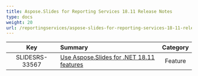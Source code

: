 ```yaml
---
title: Aspose.Slides for Reporting Services 18.11 Release Notes
type: docs
weight: 20
url: /reportingservices/aspose-slides-for-reporting-services-18-11-release-notes/
---
```


|**Key** |**Summary** |**Category** |
| :-: | :- | :-: |
|SLIDESRS-33567|[Use Aspose.Slides for .NET 18.11 features](https://docs.aspose.com/display/slidesnet/Aspose.Slides+for+.NET+18.11+Release+Notes)|Feature|


